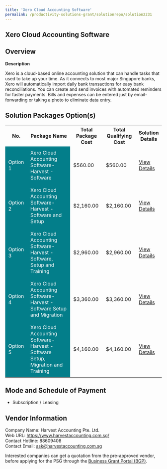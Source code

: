 ```yaml
---
title: 'Xero Cloud Accounting Software'
permalink: /productivity-solutions-grant/solutionrepo/solution2231
---
```


## Xero Cloud Accounting Software

## Overview

**Description**

Xero is a cloud-based online accounting solution that can handle tasks that used to take up your time. As it connects to most major Singapore banks, Xero will automatically import daily bank transactions for easy bank reconciliations. You can create and send invoices with automated reminders for faster payments. Bills and expenses can be entered just by email-forwarding or taking a photo to eliminate data entry.

## Solution Packages Option(s)

<table>
<tr>
<th><b>No.</b></th>
<th><b>Package Name</b></th>
<th><b>Total Package Cost</b></th>
<th><b>Total Qualifying Cost</b></th>
<th><b>Solution Details</b></th>
</tr>
<tr>
<td style='padding: 10px; background-color: #037E8A; color: #FFFFFF;'>Option 1</td>
<td style='padding: 10px; background-color: #037E8A; color: #FFFFFF;'>Xero Cloud Accounting Software-Harvest - Software</td>
<td style='padding: 10px;'>$560.00</td>
<td style='padding: 10px;'>$560.00</td>
<td style='padding: 10px;'><a href='https://www.gobusiness.gov.sg/images/psg/DesensitisedHarvestAccountingAnnex3CRwef12August2021-_Part_1.pdf' target='_blank'>View Details</a></td>
</tr>
<tr>
<td style='padding: 10px; background-color: #037E8A; color: #FFFFFF;'>Option 2</td>
<td style='padding: 10px; background-color: #037E8A; color: #FFFFFF;'>Xero Cloud Accounting Software-Harvest - Software and Setup</td>
<td style='padding: 10px;'>$2,160.00</td>
<td style='padding: 10px;'>$2,160.00</td>
<td style='padding: 10px;'><a href='https://www.gobusiness.gov.sg/images/psg/DesensitisedHarvestAccountingAnnex3CRwef12August2021-_Part_2.pdf' target='_blank'>View Details</a></td>
</tr>
<tr>
<td style='padding: 10px; background-color: #037E8A; color: #FFFFFF;'>Option 3</td>
<td style='padding: 10px; background-color: #037E8A; color: #FFFFFF;'>Xero Cloud Accounting Software-Harvest - Software, Setup and Training</td>
<td style='padding: 10px;'>$2,960.00</td>
<td style='padding: 10px;'>$2,960.00</td>
<td style='padding: 10px;'><a href='https://www.gobusiness.gov.sg/images/psg/DesensitisedHarvestAccountingAnnex3CRwef12August2021-_Part_3.pdf' target='_blank'>View Details</a></td>
</tr>
<tr>
<td style='padding: 10px; background-color: #037E8A; color: #FFFFFF;'>Option 4</td>
<td style='padding: 10px; background-color: #037E8A; color: #FFFFFF;'>Xero Cloud Accounting Software-Harvest - Software Setup and Migration</td>
<td style='padding: 10px;'>$3,360.00</td>
<td style='padding: 10px;'>$3,360.00</td>
<td style='padding: 10px;'><a href='https://www.gobusiness.gov.sg/images/psg/DesensitisedHarvestAccountingAnnex3CRwef12August2021-_Part_4.pdf' target='_blank'>View Details</a></td>
</tr>
<tr>
<td style='padding: 10px; background-color: #037E8A; color: #FFFFFF;'>Option 5</td>
<td style='padding: 10px; background-color: #037E8A; color: #FFFFFF;'>Xero Cloud Accounting Software-Harvest - Software Setup, Migration and Training</td>
<td style='padding: 10px;'>$4,160.00</td>
<td style='padding: 10px;'>$4,160.00</td>
<td style='padding: 10px;'><a href='https://www.gobusiness.gov.sg/images/psg/DesensitisedHarvestAccountingAnnex3CRwef12August2021-_Part_5.pdf' target='_blank'>View Details</a></td>
</tr>
</table>

## Mode and Schedule of Payment

 - Subscription / Leasing

## Vendor Information

 Company Name: Harvest Accounting Pte. Ltd.<br>Web URL: https://www.harvestaccounting.com.sg/ <br>Contact Hotline: 88609408<br>Contact Email: ask@harvestaccounting.com.sg <br>

Interested companies can get a quotation from the pre-approved vendor, before applying for the PSG through the <a href='https://www.businessgrants.gov.sg/' target='_blank' rel='noopener'>Business Grant Portal (BGP)</a>.

<script src="/jquery/resize-tables.js"></script>
